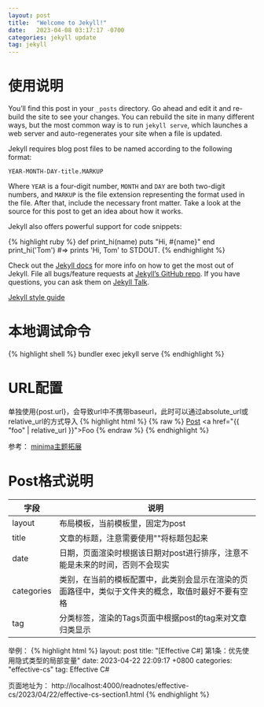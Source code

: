 ```yaml
---
layout: post
title:  "Welcome to Jekyll!"
date:   2023-04-08 03:17:17 -0700
categories: jekyll update
tag: jekyll
---
```

# 使用说明
You’ll find this post in your `_posts` directory. Go ahead and edit it and re-build the site to see your changes. You can rebuild the site in many different ways, but the most common way is to run `jekyll serve`, which launches a web server and auto-regenerates your site when a file is updated.

Jekyll requires blog post files to be named according to the following format:

`YEAR-MONTH-DAY-title.MARKUP`

Where `YEAR` is a four-digit number, `MONTH` and `DAY` are both two-digit numbers, and `MARKUP` is the file extension representing the format used in the file. After that, include the necessary front matter. Take a look at the source for this post to get an idea about how it works.

Jekyll also offers powerful support for code snippets:

{% highlight ruby %}
def print_hi(name)
  puts "Hi, #{name}"
end
print_hi('Tom')
#=> prints 'Hi, Tom' to STDOUT.
{% endhighlight %}

Check out the [Jekyll docs][jekyll-docs] for more info on how to get the most out of Jekyll. File all bugs/feature requests at [Jekyll’s GitHub repo][jekyll-gh]. If you have questions, you can ask them on [Jekyll Talk][jekyll-talk].

[jekyll-docs]: https://jekyllrb.com/docs/home
[jekyll-gh]:   https://github.com/jekyll/jekyll
[jekyll-talk]: https://talk.jekyllrb.com/

[Jekyll style guide]

[Jekyll style guide]: https://ben.balter.com/jekyll-style-guide/config/

# 本地调试命令 
{% highlight shell %}
bundler exec jekyll serve
{% endhighlight %}

# URL配置
单独使用{post.url}，会导致url中不携带baseurl，此时可以通过absolute_url或relative_url的方式导入
{% highlight html %}
{% raw %}
<a href="{{ post.url | absolute_url }}">Post</a>
<a href="{{ "foo" | relative_url }}">Foo</a>
{% endraw %}
{% endhighlight %}

参考：
[minima主题拓展]

[minima主题拓展]: https://puppylpg.github.io/2019/11/23/minima-customize/
# Post格式说明

|  字段   | 说明  |
|  ----  | ----  |
| layout | 布局模板，当前模板里，固定为post |
| title  | 文章的标题，注意需要使用""将标题包起来 |
| date  | 日期，页面渲染时根据该日期对post进行排序，注意不能是未来的时间，否则不会现实 |
| categories | 类别，在当前的模板配置中，此类别会显示在渲染的页面路径中，类似于文件夹的概念，取值时最好不要有空格 |
| tag  | 分类标签，渲染的Tags页面中根据post的tag来对文章归类显示 |

举例：
{% highlight html %}
layout: post
title:  "[Effective C#] 第1条：优先使用隐式类型的局部变量"
date:   2023-04-22 22:09:17 +0800
categories: "effective-cs"
tag: Effective C#

页面地址为：
http://localhost:4000/readnotes/effective-cs/2023/04/22/effective-cs-section1.html
{% endhighlight %}
